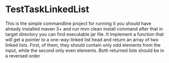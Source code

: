 # TestTaskLinkedList
This is the simple commandline project for running it you should have already installed maven 3+
and run mvn clean install command after that in target directory you can find executable jar file.
It Implement a function that will get a pointer to a one-way-linked list head and return an array of two linked lists.
   First, of them, they should contain only odd elements from the input, while the second only even elements.
    Both returned lists should be in a reversed order
